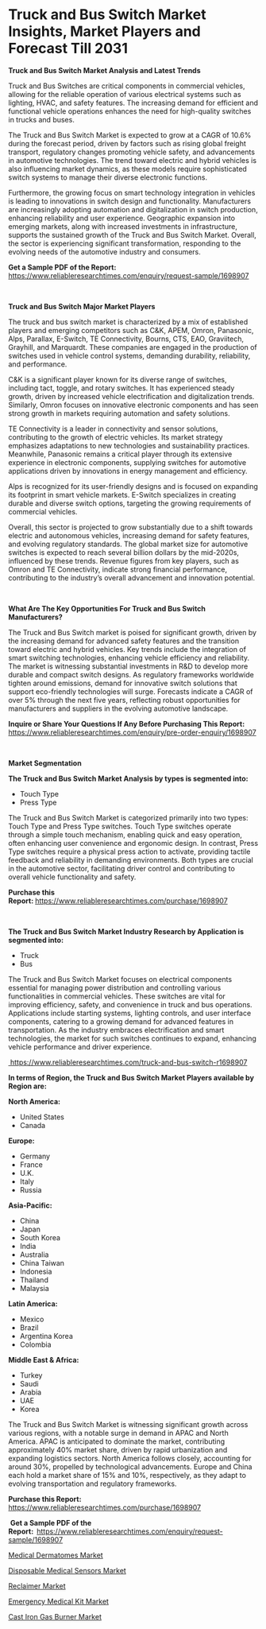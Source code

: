 <p><h1>Truck and Bus Switch Market Insights, Market Players and Forecast Till 2031</h1></p><p><strong>Truck and Bus Switch Market Analysis and Latest Trends</strong></p>
<p><p>Truck and Bus Switches are critical components in commercial vehicles, allowing for the reliable operation of various electrical systems such as lighting, HVAC, and safety features. The increasing demand for efficient and functional vehicle operations enhances the need for high-quality switches in trucks and buses. </p><p>The Truck and Bus Switch Market is expected to grow at a CAGR of 10.6% during the forecast period, driven by factors such as rising global freight transport, regulatory changes promoting vehicle safety, and advancements in automotive technologies. The trend toward electric and hybrid vehicles is also influencing market dynamics, as these models require sophisticated switch systems to manage their diverse electronic functions. </p><p>Furthermore, the growing focus on smart technology integration in vehicles is leading to innovations in switch design and functionality. Manufacturers are increasingly adopting automation and digitalization in switch production, enhancing reliability and user experience. Geographic expansion into emerging markets, along with increased investments in infrastructure, supports the sustained growth of the Truck and Bus Switch Market. Overall, the sector is experiencing significant transformation, responding to the evolving needs of the automotive industry and consumers.</p></p>
<p><strong>Get a Sample PDF of the Report:&nbsp;</strong> <a href="https://www.reliableresearchtimes.com/enquiry/request-sample/1698907?utm_campaign=1559&utm_medium=2&utm_source=Github&utm_content=ia&utm_term=20102024&utm_id=truck-and-bus-switch">https://www.reliableresearchtimes.com/enquiry/request-sample/1698907</a></p>
<p>&nbsp;</p>
<p><strong>Truck and Bus Switch Major Market Players</strong></p>
<p><p>The truck and bus switch market is characterized by a mix of established players and emerging competitors such as C&K, APEM, Omron, Panasonic, Alps, Parallax, E-Switch, TE Connectivity, Bourns, CTS, EAO, Graviitech, Grayhill, and Marquardt. These companies are engaged in the production of switches used in vehicle control systems, demanding durability, reliability, and performance.</p><p>C&K is a significant player known for its diverse range of switches, including tact, toggle, and rotary switches. It has experienced steady growth, driven by increased vehicle electrification and digitalization trends. Similarly, Omron focuses on innovative electronic components and has seen strong growth in markets requiring automation and safety solutions.</p><p>TE Connectivity is a leader in connectivity and sensor solutions, contributing to the growth of electric vehicles. Its market strategy emphasizes adaptations to new technologies and sustainability practices. Meanwhile, Panasonic remains a critical player through its extensive experience in electronic components, supplying switches for automotive applications driven by innovations in energy management and efficiency.</p><p>Alps is recognized for its user-friendly designs and is focused on expanding its footprint in smart vehicle markets. E-Switch specializes in creating durable and diverse switch options, targeting the growing requirements of commercial vehicles.</p><p>Overall, this sector is projected to grow substantially due to a shift towards electric and autonomous vehicles, increasing demand for safety features, and evolving regulatory standards. The global market size for automotive switches is expected to reach several billion dollars by the mid-2020s, influenced by these trends. Revenue figures from key players, such as Omron and TE Connectivity, indicate strong financial performance, contributing to the industry’s overall advancement and innovation potential.</p></p>
<p>&nbsp;</p>
<p><strong>What Are The Key Opportunities For Truck and Bus Switch Manufacturers?</strong></p>
<p><p>The Truck and Bus Switch market is poised for significant growth, driven by the increasing demand for advanced safety features and the transition toward electric and hybrid vehicles. Key trends include the integration of smart switching technologies, enhancing vehicle efficiency and reliability. The market is witnessing substantial investments in R&D to develop more durable and compact switch designs. As regulatory frameworks worldwide tighten around emissions, demand for innovative switch solutions that support eco-friendly technologies will surge. Forecasts indicate a CAGR of over 5% through the next five years, reflecting robust opportunities for manufacturers and suppliers in the evolving automotive landscape.</p></p>
<p><strong>Inquire or Share Your Questions If Any Before Purchasing This Report:</strong> <a href="https://www.reliableresearchtimes.com/enquiry/pre-order-enquiry/1698907?utm_campaign=1559&utm_medium=2&utm_source=Github&utm_content=ia&utm_term=20102024&utm_id=truck-and-bus-switch">https://www.reliableresearchtimes.com/enquiry/pre-order-enquiry/1698907</a></p>
<p>&nbsp;</p>
<p><strong>Market Segmentation</strong></p>
<p><strong>The Truck and Bus Switch Market Analysis by types is segmented into:</strong></p>
<p><ul><li>Touch Type</li><li>Press Type</li></ul></p>
<p><p>The Truck and Bus Switch Market is categorized primarily into two types: Touch Type and Press Type switches. Touch Type switches operate through a simple touch mechanism, enabling quick and easy operation, often enhancing user convenience and ergonomic design. In contrast, Press Type switches require a physical press action to activate, providing tactile feedback and reliability in demanding environments. Both types are crucial in the automotive sector, facilitating driver control and contributing to overall vehicle functionality and safety.</p></p>
<p><strong>Purchase this Report:&nbsp;</strong><a href="https://www.reliableresearchtimes.com/purchase/1698907?utm_campaign=1559&utm_medium=2&utm_source=Github&utm_content=ia&utm_term=20102024&utm_id=truck-and-bus-switch">https://www.reliableresearchtimes.com/purchase/1698907</a></p>
<p>&nbsp;</p>
<p><strong>The Truck and Bus Switch Market Industry Research by Application is segmented into:</strong></p>
<p><ul><li>Truck</li><li>Bus</li></ul></p>
<p><p>The Truck and Bus Switch Market focuses on electrical components essential for managing power distribution and controlling various functionalities in commercial vehicles. These switches are vital for improving efficiency, safety, and convenience in truck and bus operations. Applications include starting systems, lighting controls, and user interface components, catering to a growing demand for advanced features in transportation. As the industry embraces electrification and smart technologies, the market for such switches continues to expand, enhancing vehicle performance and driver experience.</p></p>
<p><a href="https://www.reliableresearchtimes.com/truck-and-bus-switch-r1698907?utm_campaign=1559&utm_medium=2&utm_source=Github&utm_content=ia&utm_term=20102024&utm_id=truck-and-bus-switch">&nbsp;https://www.reliableresearchtimes.com/truck-and-bus-switch-r1698907</a></p>
<p><strong>In terms of Region, the Truck and Bus Switch Market Players available by Region are:</strong></p>
<p>
    <p> <strong> North America: </strong>
        <ul>
            <li>United States</li>
            <li>Canada</li>
        </ul>
        </p> 
    <p> <strong> Europe: </strong>
        <ul>
            <li>Germany</li>
            <li>France</li>
            <li>U.K.</li>
            <li>Italy</li>
            <li>Russia</li>
        </ul>
        </p> 
    <p> <strong> Asia-Pacific: </strong>
        <ul>
            <li>China</li>
            <li>Japan</li>
            <li>South Korea</li>
            <li>India</li>
            <li>Australia</li>
            <li>China Taiwan</li>
            <li>Indonesia</li>
            <li>Thailand</li>
            <li>Malaysia</li>
        </ul>
        </p> 
    <p> <strong> Latin America: </strong>
        <ul>
            <li>Mexico</li>
            <li>Brazil</li>
            <li>Argentina Korea</li>
            <li>Colombia</li>
        </ul>
        </p> 
    <p> <strong> Middle East & Africa: </strong>
        <ul>
            <li>Turkey</li>
            <li>Saudi</li>
            <li>Arabia</li>
            <li>UAE</li>
            <li>Korea</li>
        </ul>
    </p>
    </p>
<p><p>The Truck and Bus Switch Market is witnessing significant growth across various regions, with a notable surge in demand in APAC and North America. APAC is anticipated to dominate the market, contributing approximately 40% market share, driven by rapid urbanization and expanding logistics sectors. North America follows closely, accounting for around 30%, propelled by technological advancements. Europe and China each hold a market share of 15% and 10%, respectively, as they adapt to evolving transportation and regulatory frameworks.</p></p>
<p><strong>Purchase this Report: </strong><a href="https://www.reliableresearchtimes.com/purchase/1698907?utm_campaign=1559&utm_medium=2&utm_source=Github&utm_content=ia&utm_term=20102024&utm_id=truck-and-bus-switch">https://www.reliableresearchtimes.com/purchase/1698907</a></p>
<p>&nbsp;<strong>Get a Sample PDF of the Report:&nbsp;&nbsp;</strong><a href="https://www.reliableresearchtimes.com/enquiry/request-sample/1698907?utm_campaign=1559&utm_medium=2&utm_source=Github&utm_content=ia&utm_term=20102024&utm_id=truck-and-bus-switch">https://www.reliableresearchtimes.com/enquiry/request-sample/1698907</a></p>
<p><strong></strong></p>
<p><p><a href="https://www.linkedin.com/pulse/medical-dermatomes-market-opportunities-emerging-global-0bddc?utm_campaign=1559&utm_medium=2&utm_source=Github&utm_content=ia&utm_term=20102024&utm_id=truck-and-bus-switch">Medical Dermatomes Market</a></p><p><a href="https://www.linkedin.com/pulse/key-drivers-disposable-medical-sensors-market-trends-future-v7c6c?utm_campaign=1559&utm_medium=2&utm_source=Github&utm_content=ia&utm_term=20102024&utm_id=truck-and-bus-switch">Disposable Medical Sensors Market</a></p><p><a href="https://issuu.com/reportprime-2/docs/reclaimer-market-size-2030.pptx_340e3c53d900f4?utm_campaign=1559&utm_medium=2&utm_source=Github&utm_content=ia&utm_term=20102024&utm_id=truck-and-bus-switch">Reclaimer Market</a></p><p><a href="https://www.linkedin.com/pulse/emergency-medical-kit-market-navigating-challenges-unlocking-8jlsc?utm_campaign=1559&utm_medium=2&utm_source=Github&utm_content=ia&utm_term=20102024&utm_id=truck-and-bus-switch">Emergency Medical Kit Market</a></p><p><a href="https://issuu.com/reportprime-2/docs/cast-iron-gas-burner-market-size-20_bcdb3b0001bfd5?utm_campaign=1559&utm_medium=2&utm_source=Github&utm_content=ia&utm_term=20102024&utm_id=truck-and-bus-switch">Cast Iron Gas Burner Market</a></p></p>